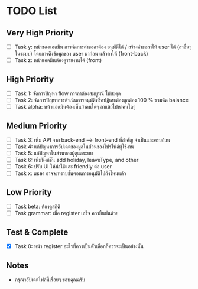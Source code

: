 # TODO List

## Very High Priority
- [ ] Task y: หน้าของแอดมิน การจัดการคำขอลาต้อง อนุมัติได้ / สร้างคำขอลาให้ user ได้ (ลาอื่นๆในระบบ) โดยการดึงข้อมูลของ user มาก่อน แล้วลาให้ (front-back)
- [ ] Task z: หน้าแอดมินต้องดูรายงานได้ (front)

## High Priority
- [ ] Task 1: จัดการปัญหา flow การลาต้องสมบูรณ์ ไม่สะดุด
- [ ] Task 2: จัดการปัญหาการดำเนินการอนุมัติหรือปฏิเสธต้องถูกต้อง 100 % รวมคิด balance
- [ ] Task alpha: หน้าแอดมินต้องเห็นว่าคนใดๆ ลาแล้วไปหาคนใดๆ 

## Medium Priority
- [ ] Task 3: เพิ่ม API จาก back-end --> front-end ที่สำคัญ จำเป็นและครบถ้วน
- [ ] Task 4: แก้ปัญหาการอัปเดตของมูลในส่วนของโปรไฟล์ผู้ใช้งาน
- [ ] Task 5: แก้ปัญหาในส่วนของผู้ดูแลระบบ
- [ ] Task 6: เพิ่มฟังก์ชัน add holiday, leaveType, and other
- [ ] Task 6: ปรับ UI ให้น่าใช้และ friendly ต่อ user
- [ ] Task x: user อาจจะทราบขั้นตอนการอนุมัติไปถึงไหนแล้ว

## Low Priority
- [ ] Task beta: ต้องดูสถิติ
- [ ] Task grammar: เมื่อ register เสร็จ ควรยืนยันด้วย

## Test & Complete
- [x] Task 0: หน้า register อะไรที่ควรเป็นตัวเลือกก็ควรจะเป็นอย่างนั้น


## Notes
- กรุณาอัปเดตไฟล์นี้เรื่อยๆ ขอบคุณครับ
